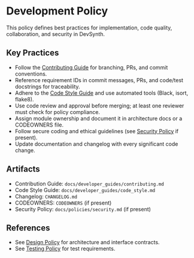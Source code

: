 # Development Policy

This policy defines best practices for implementation, code quality, collaboration, and security in DevSynth.

## Key Practices
- Follow the [Contributing Guide](../developer_guides/contributing.md) for branching, PRs, and commit conventions.
- Reference requirement IDs in commit messages, PRs, and code/test docstrings for traceability.
- Adhere to the [Code Style Guide](../developer_guides/code_style.md) and use automated tools (Black, isort, flake8).
- Use code review and approval before merging; at least one reviewer must check for policy compliance.
- Assign module ownership and document it in architecture docs or a CODEOWNERS file.
- Follow secure coding and ethical guidelines (see [Security Policy](security.md) if present).
- Update documentation and changelog with every significant code change.

## Artifacts
- Contribution Guide: `docs/developer_guides/contributing.md`
- Code Style Guide: `docs/developer_guides/code_style.md`
- Changelog: `CHANGELOG.md`
- CODEOWNERS: `CODEOWNERS` (if present)
- Security Policy: `docs/policies/security.md` (if present)

## References
- See [Design Policy](design.md) for architecture and interface contracts.
- See [Testing Policy](testing.md) for test requirements.

